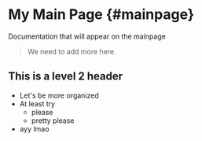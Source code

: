 My Main Page 				{#mainpage}
========================

Documentation that will appear on the mainpage

>We need to add more here.

This is a level 2 header
------------------------

- Let's be more organized
- At least try
	+ please
	+ pretty please
- ayy lmao